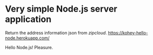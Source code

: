 # Very simple Node.js server application

Return the address information json from *zipcloud*.
https://kohey-hello-node.herokuapp.com/

Hello Node.js! Pleasure.